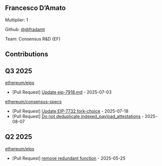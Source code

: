 
## Francesco D’Amato
Multiplier: 1

Github: [@@fradamt](https://github.com/@fradamt)

Team: Consensus R&D (EF)

## Contributions

## Q3 2025


[ethereum/eips](https://github.com/ethereum/eips)
* [Pull Request] [Update eip-7918.md](https://github.com/ethereum/EIPs/pull/9979) - 2025-07-03

[ethereum/consensus-specs](https://github.com/ethereum/consensus-specs)
* [Pull Request] [Update EIP-7732 fork-choice](https://github.com/ethereum/consensus-specs/pull/4450) - 2025-07-18
* [Pull Request] [Do not deduplicate indexed_payload_attestations](https://github.com/ethereum/consensus-specs/pull/4496) - 2025-08-07
## Q2 2025

[ethereum/eips](https://github.com/ethereum/eips)
* [Pull Request] [remove redundant function](https://github.com/ethereum/EIPs/pull/9817) - 2025-05-25
